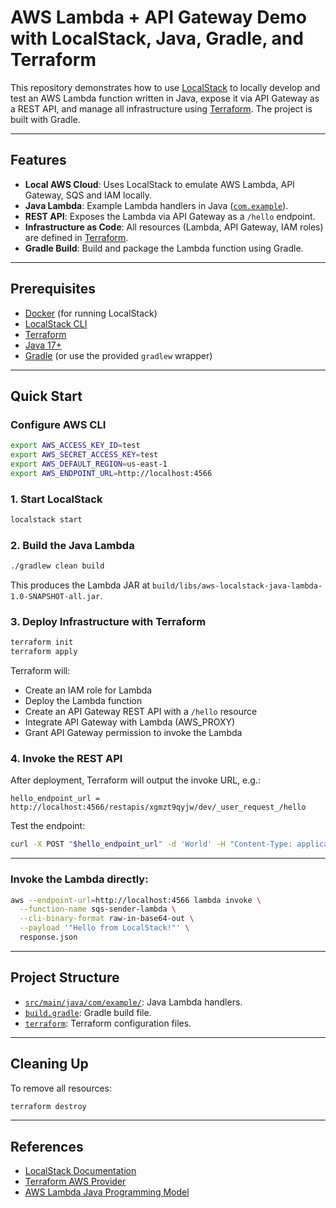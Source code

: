# AWS Lambda + API Gateway Demo with LocalStack, Java, Gradle, and Terraform

This repository demonstrates how to use [LocalStack](https://github.com/localstack/localstack) to locally develop and test an AWS Lambda function written in Java, expose it via API Gateway as a REST API, and manage all infrastructure using [Terraform](https://www.terraform.io/). The project is built with Gradle.

---

## Features

- **Local AWS Cloud**: Uses LocalStack to emulate AWS Lambda, API Gateway, SQS and IAM locally.
- **Java Lambda**: Example Lambda handlers in Java ([`com.example`](src/main/java/com/example/)).
- **REST API**: Exposes the Lambda via API Gateway as a `/hello` endpoint.
- **Infrastructure as Code**: All resources (Lambda, API Gateway, IAM roles) are defined in [Terraform](terraform).
- **Gradle Build**: Build and package the Lambda function using Gradle.

---

## Prerequisites

- [Docker](https://www.docker.com/) (for running LocalStack)
- [LocalStack CLI](https://docs.localstack.cloud/getting-started/)
- [Terraform](https://www.terraform.io/downloads.html)
- [Java 17+](https://adoptium.net/)
- [Gradle](https://gradle.org/) (or use the provided `gradlew` wrapper)

---

## Quick Start

### Configure AWS CLI

```sh
export AWS_ACCESS_KEY_ID=test
export AWS_SECRET_ACCESS_KEY=test
export AWS_DEFAULT_REGION=us-east-1
export AWS_ENDPOINT_URL=http://localhost:4566
```

### 1. Start LocalStack

```sh
localstack start
```

### 2. Build the Java Lambda

```sh
./gradlew clean build
```

This produces the Lambda JAR at `build/libs/aws-localstack-java-lambda-1.0-SNAPSHOT-all.jar`.

### 3. Deploy Infrastructure with Terraform

```sh
terraform init
terraform apply
```

Terraform will:

- Create an IAM role for Lambda
- Deploy the Lambda function
- Create an API Gateway REST API with a `/hello` resource
- Integrate API Gateway with Lambda (AWS_PROXY)
- Grant API Gateway permission to invoke the Lambda

### 4. Invoke the REST API

After deployment, Terraform will output the invoke URL, e.g.:

```
hello_endpoint_url = http://localhost:4566/restapis/xgmzt9qyjw/dev/_user_request_/hello
```

Test the endpoint:

```sh
curl -X POST "$hello_endpoint_url" -d 'World' -H "Content-Type: application/json"
```

---

### Invoke the Lambda directly:

```sh
aws --endpoint-url=http://localhost:4566 lambda invoke \
  --function-name sqs-sender-lambda \
  --cli-binary-format raw-in-base64-out \
  --payload '"Hello from LocalStack!"' \
  response.json
```

---

## Project Structure

- [`src/main/java/com/example/`](src/main/java/com/example/LambdaHandler.java): Java Lambda handlers.
- [`build.gradle`](build.gradle): Gradle build file.
- [`terraform`](terraform): Terraform configuration files.

---

## Cleaning Up

To remove all resources:

```sh
terraform destroy
```

---

## References

- [LocalStack Documentation](https://docs.localstack.cloud/)
- [Terraform AWS Provider](https://registry.terraform.io/providers/hashicorp/aws/latest/docs)
- [AWS Lambda Java Programming Model](https://docs.aws.amazon.com/lambda/latest/dg/java-handler.html)
